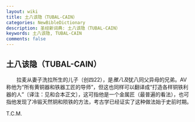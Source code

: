```yaml
---
layout: wiki
title: 土八该隐（TUBAL-CAIN）
categories: NewBibleDictionary
description: 圣经新词典: 土八该隐（TUBAL-CAIN）
keywords: 土八该隐, TUBAL-CAIN
comments: false
---
```


## 土八该隐（TUBAL-CAIN）

　　拉麦从妻子洗拉所生的儿子（创四22），是*雅八及*犹八同父异母的兄弟。AV 称他为“所有黄铜器和铁器工匠的导师”，但这也同样可以翻译成“打造各样铜铁利器的人”〔译注：见和合本正文〕，这可指他是一个金属匠（最普遍的看法），也可指他发现了冷锻天然铜和陨铁的方法，考古学已经证实了这种做法始于史前时期。

T.C.M.









